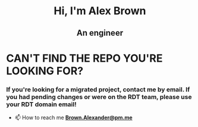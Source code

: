 <h1 align="center">Hi, I'm Alex Brown</h1>
<h2 align="center">An engineer</h2>

<h1>CAN'T FIND THE REPO YOU'RE LOOKING FOR?</h1>
<h3>If you're looking for a migrated project, contact me by email. If you had pending changes or were on the RDT team, please use your RDT domain email!</h3>

- 📫 How to reach me **Brown.Alexander@pm.me**
